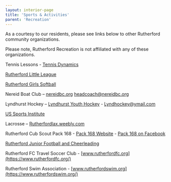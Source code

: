 ```yaml
---
layout: interior-page
title: 'Sports & Activities'
parent: 'Recreation'
---
```


As a courtesy to our residents, please see links below to other Rutherford community organizations. 

Please note, Rutherford Recreation is not affiliated with any of these organizations. 


Tennis Lessons - [Tennis Dynamics](https://storage.googleapis.com/static.rutherford-nj.com/recreation/spring-2021/RUTHERFORD%20Spring%202021%20Sundays%233.pdf)

[Rutherford Little League](https://tshq.bluesombrero.com/rutherfordllnj)

[Rutherford Girls Softball](https://www.rutherfordgirlssoftball.com/)

Nereid Boat Club – [nereidbc.org](http://nereidbc.org/) headcoach@nereidbc.org 

Lyndhurst Hockey – [Lyndhurst Youth Hockey](https://www.facebook.com/LyndhurstYouthHockeyLeague/) -  Lyndhockey@ymail.com

[US Sports Institute](https://usasportgroup.com/orgs/?oid=219)

Lacrosse – [Rutherfordlax.weebly.com](http://rutherfordlax.weebly.com/)

Rutherford Cub Scout Pack 168 - [Pack 168 Website](https://pack168rutherford.wordpress.com/) - [Pack 168 on Facebook](https://www.facebook.com/Cub-Scout-Pack-168-Rutherford-NJ-774991122514085/)

[Rutherford Junior Football and Cheerleading](https://www.leaguelineup.com/welcome.asp?url=rjfbulldogs)

Rutherford FC Travel Soccer Club - [www.rutherfordfc.org](https://www.rutherfordfc.org/)

Rutherford Swim Association - [www.rutherfordswim.org](https://www.rutherfordswim.org/)
